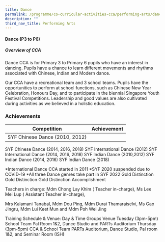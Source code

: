 ```yaml
---
title: Dance
permalink: /programme/co-curricular-activities-cca/performing-arts/dance/
description: ""
third_nav_title: Performing Arts
---
```

#### **Dance (P3 to P6)**

##### **Overview of CCA**

Dance CCA is for Primary 3 to Primary 6 pupils who have an interest in dancing. Pupils have a chance to learn different movements and rhythms associated with Chinese, Indian and Modern dance. 

Our CCA have a recreational team and 3 school teams. Pupils have the opportunities to perform at school functions, such as Chinese New Year Celebration, Honours Day, and to participate in the biennial Singapore Youth Festival Competitions.  Leadership and good values are also cultivated during activities as we believed in a holistic education.

### Achievements

|Competition|	Achievement|
|-----------|------------|
|SYF Chinese Dance (2010, 2012)
SYF Chinese Dance  (2014, 2016, 2018)
SYF International Dance (2012)
SYF International Dance (2014, 2016, 2018)
SYF Indian Dance (2010,2012)
SYF Indian Dance (2014, 2016)
SYF Indian Dance (2018)

*International Dance CCA started in 2011
*SYF 2020 suspended due to COVID-19 
*All three Dance genres take part in SYF 2022	Gold 
Distinction 
Gold 
Distinction 
Gold
Distinction 
Accomplishment

Teachers in charge:
Mdm Chong Lay Khim ( Teacher in-charge), 
Ms Lee Mei Lup ( Assistant Teacher in-charge),

Mrs Kalamani Tanabal, Mdm Dou Ping, Mdm Durai Thamaraiselvi, Ms Gao Jingru, Mdm Lui Keet Mun and Mdm Poh Wei Jing 


Training Schedule & Venue: 
Day & Time	Groups	Venue
Tuesday
 (3pm-5pm)	School Team	Pal Room 1&2, Dance Studio and PARTs Auditorium
Thursday
 (3pm-5pm)	CCA &
School Team	PARTs Auditorium, Dance Studio, Pal room 1&2, and Seminar Room (ISH)
